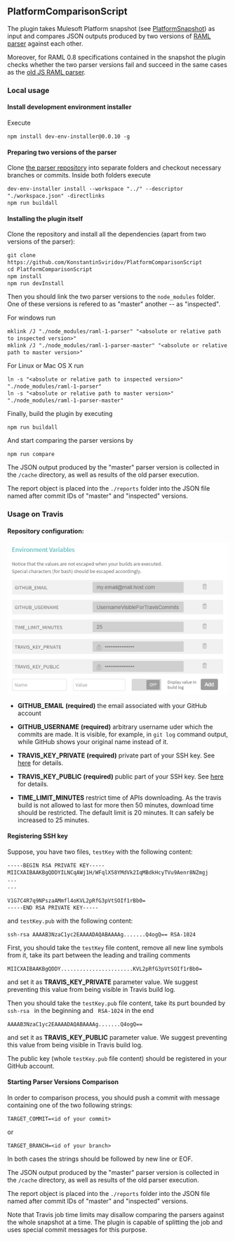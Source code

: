 ## PlatformComparisonScript

The plugin takes Mulesoft Platform snapshot
(see [PlatformSnapshot](https://github.com/KonstantinSviridov/PlatformSnapshot))
as input and compares JSON outputs produced by two versions of
[RAML parser](https://github.com/raml-org/raml-js-parser-2) against
each other.

Moreover, for RAML 0.8 specifications contained in the snapshot
the plugin checks whether the two parser versions fail and succeed in
the same cases as the [old JS RAML parser](https://github.com/raml-org/raml-js-parser).

### Local usage

#### Install development environment installer
Execute
```
npm install dev-env-installer@0.0.10 -g
```

#### Preparing two versions of the parser

Clone [the parser repository](https://github.com/raml-org/raml-js-parser-2) into separate
folders and checkout necessary branches or commits. Inside both folders execute
```
dev-env-installer install --workspace "../" --descriptor "./workspace.json" -directlinks
npm run buildall
```

#### Installing the plugin itself
Clone the repository and install all the dependencies (apart from two versions of the parser):
```
git clone https://github.com/KonstantinSviridov/PlatformComparisonScript
cd PlatformComparisonScript
npm install
npm run devInstall
```
Then you should link the two parser versions to the `node_modules` folder.
One of these versions is refered to as "master" another -- as "inspected".
 
For windows run
```
mklink /J "./node_modules/raml-1-parser" "<absolute or relative path to inspected version>"
mklink /J "./node_modules/raml-1-parser-master" "<absolute or relative path to master version>"
```
For Linux or Mac OS X run
```
ln -s "<absolute or relative path to inspected version>" "./node_modules/raml-1-parser" 
ln -s "<absolute or relative path to master version>" "./node_modules/raml-1-parser-master" 
```
Finally, build the plugin by executing
```
npm run buildall
```
And start comparing the parser versions by
```
npm run compare
```
The JSON output produced by the "master" parser version is collected in the
`/cache` directory, as well as results of the old parser execution.

The report object is placed into the `./reports` folder into the JSON file named after
commit IDs of "master" and "inspected" versions.

### Usage on Travis

#### Repository configuration:

![Travis parameters](./docs/images/travis-parameters.png)

* **GITHUB_EMAIL** **(required)** the email associated with your GitHub account 
 
* **GITHUB_USERNAME** **(required)** arbitrary username uder which the commits are made.
It is visible, for example, in `git log` command output, while GitHub
shows your original name instead of it.

* **TRAVIS_KEY_PRIVATE** **(required)** private part of your SSH key.
See [here](#registerin-ssh-key) for details.
 
* **TRAVIS_KEY_PUBLIC** **(required)** public part of your SSH key.
See [here](#registerin-ssh-key) for details.

* **TIME_LIMIT_MINUTES** restrict time of APIs downloading. As the travis build
is not allowed to last for more
then 50 minutes, download time should be restricted. The default limit is 20 minutes.
It can safely be increased to 25 minutes.

#### Registering SSH key

Suppose, you have two files, `testKey` with the following content:
```
-----BEGIN RSA PRIVATE KEY-----
MIICXAIBAAKBgQDDYILNCqAWj1H/WFqlX58YMdVk2IqMBdkHcyTVu9Aenr8NZmgj
...
...

V1G7C4R7q9NPszaAMmfl4oKVL2pRfG3pVtSOIf1rBb0=
-----END RSA PRIVATE KEY-----
```

and `testKey.pub` with the following content:
```
ssh-rsa AAAAB3NzaC1yc2EAAAADAQABAAAAg.......Q4ogQ== RSA-1024

```

First, you should take the `testKey` file content, remove all new line symbols from it,
take its part between the leading and trailing comments
```
MIICXAIBAAKBgQDDY.......................KVL2pRfG3pVtSOIf1rBb0=
```
and set it as **TRAVIS_KEY_PRIVATE** parameter value. We suggest preventing
this value from being visible in Travis build log.

Then you should take the `testKey.pub` file content, take its purt
bounded by `ssh-rsa ` in the beginning and ` RSA-1024` in the end
```
AAAAB3NzaC1yc2EAAAADAQABAAAAg.......Q4ogQ==
```
and set it as **TRAVIS_KEY_PUBLIC** parameter value. We suggest preventing
this value from being visible in Travis build log.

The public key (whole `testKey.pub` file content) should be registered in your
GitHub account.

#### Starting Parser Versions Comparison

In order to comparison process, you should
push a commit with message containing one of the two following strings:
```
TARGET_COMMIT=<id of your commit>
```
or
```
TARGET_BRANCH=<id of your branch>
```
In both cases the strings should be followed by new line or EOF.

The JSON output produced by the "master" parser version is collected in the
`/cache` directory, as well as results of the old parser execution.

The report object is placed into the `./reports` folder into the JSON file named after
commit IDs of "master" and "inspected" versions.

Note that Travis job time limits may disallow comparing the
parsers against the whole snapshot at a time. The plugin is capable
of splitting the job and uses special commit messages for this purpose.
